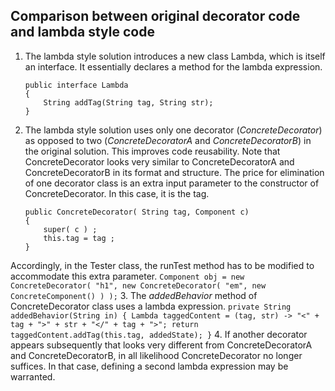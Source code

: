 ## Comparison between original decorator code and lambda style code
1. The lambda style solution introduces a new class Lambda, which is itself an interface.  It essentially declares a method for the lambda expression.
    ```
    public interface Lambda
    {
        String addTag(String tag, String str);
    }
    ```
2. The lambda style solution uses only one decorator (*ConcreteDecorator*) as opposed to two (*ConcreteDecoratorA* and *ConcreteDecoratorB*) in the original solution.  This improves code reusability.  Note that ConcreteDecorator looks very similar to ConcreteDecoratorA and ConcreteDecoratorB in its format and structure.  The price for elimination of one decorator class is an extra input parameter to the constructor of ConcreteDecorator.  In this case, it is the tag.
    ```
    public ConcreteDecorator( String tag, Component c)
    {
        super( c ) ;
        this.tag = tag ;
    }

    ```
Accordingly, in the Tester class, the runTest method has to be modified to accommodate this extra parameter.
    ```
    Component obj = new ConcreteDecorator( "h1", new ConcreteDecorator(
        "em", new ConcreteComponent() ) );
    ```
3. The *addedBehavior* method of ConcreteDecorator class uses a lambda expression.
    ```
    private String addedBehavior(String in) {
        Lambda taggedContent = (tag, str) -> "<" + tag + ">" + str + "</" + tag
            + ">";
        return taggedContent.addTag(this.tag, addedState);
    }
    ```
4. If another decorator appears subsequently that looks very different from ConcreteDecoratorA and ConcreteDecoratorB, in all likelihood ConcreteDecorator no longer suffices.  In that case, defining a second lambda expression may be warranted.
